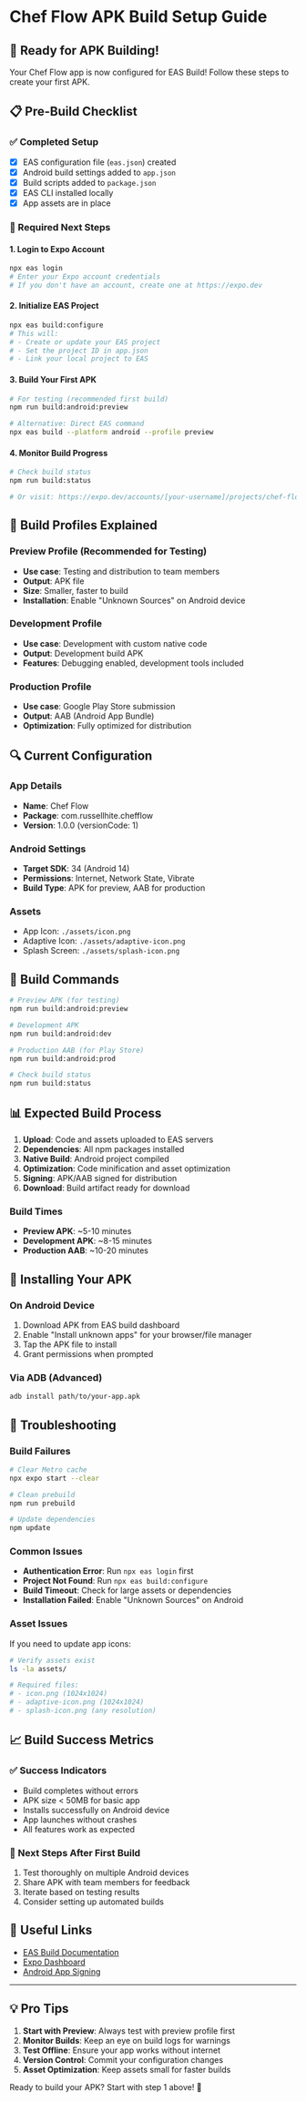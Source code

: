# Chef Flow APK Build Setup Guide

## 🎯 Ready for APK Building!

Your Chef Flow app is now configured for EAS Build! Follow these steps to create your first APK.

## 📋 Pre-Build Checklist

### ✅ Completed Setup
- [x] EAS configuration file (`eas.json`) created
- [x] Android build settings added to `app.json`
- [x] Build scripts added to `package.json`
- [x] EAS CLI installed locally
- [x] App assets are in place

### 🔧 Required Next Steps

#### 1. Login to Expo Account
```bash
npx eas login
# Enter your Expo account credentials
# If you don't have an account, create one at https://expo.dev
```

#### 2. Initialize EAS Project
```bash
npx eas build:configure
# This will:
# - Create or update your EAS project
# - Set the project ID in app.json
# - Link your local project to EAS
```

#### 3. Build Your First APK
```bash
# For testing (recommended first build)
npm run build:android:preview

# Alternative: Direct EAS command
npx eas build --platform android --profile preview
```

#### 4. Monitor Build Progress
```bash
# Check build status
npm run build:status

# Or visit: https://expo.dev/accounts/[your-username]/projects/chef-flow/builds
```

## 📱 Build Profiles Explained

### Preview Profile (Recommended for Testing)
- **Use case**: Testing and distribution to team members
- **Output**: APK file
- **Size**: Smaller, faster to build
- **Installation**: Enable "Unknown Sources" on Android device

### Development Profile
- **Use case**: Development with custom native code
- **Output**: Development build APK
- **Features**: Debugging enabled, development tools included

### Production Profile
- **Use case**: Google Play Store submission
- **Output**: AAB (Android App Bundle)
- **Optimization**: Fully optimized for distribution

## 🔍 Current Configuration

### App Details
- **Name**: Chef Flow
- **Package**: com.russellhite.chefflow
- **Version**: 1.0.0 (versionCode: 1)

### Android Settings
- **Target SDK**: 34 (Android 14)
- **Permissions**: Internet, Network State, Vibrate
- **Build Type**: APK for preview, AAB for production

### Assets
- App Icon: `./assets/icon.png`
- Adaptive Icon: `./assets/adaptive-icon.png`
- Splash Screen: `./assets/splash-icon.png`

## 🚀 Build Commands

```bash
# Preview APK (for testing)
npm run build:android:preview

# Development APK
npm run build:android:dev

# Production AAB (for Play Store)
npm run build:android:prod

# Check build status
npm run build:status
```

## 📊 Expected Build Process

1. **Upload**: Code and assets uploaded to EAS servers
2. **Dependencies**: All npm packages installed
3. **Native Build**: Android project compiled
4. **Optimization**: Code minification and asset optimization
5. **Signing**: APK/AAB signed for distribution
6. **Download**: Build artifact ready for download

### Build Times
- **Preview APK**: ~5-10 minutes
- **Development APK**: ~8-15 minutes
- **Production AAB**: ~10-20 minutes

## 📱 Installing Your APK

### On Android Device
1. Download APK from EAS build dashboard
2. Enable "Install unknown apps" for your browser/file manager
3. Tap the APK file to install
4. Grant permissions when prompted

### Via ADB (Advanced)
```bash
adb install path/to/your-app.apk
```

## 🔧 Troubleshooting

### Build Failures
```bash
# Clear Metro cache
npx expo start --clear

# Clean prebuild
npm run prebuild

# Update dependencies
npm update
```

### Common Issues
- **Authentication Error**: Run `npx eas login` first
- **Project Not Found**: Run `npx eas build:configure`
- **Build Timeout**: Check for large assets or dependencies
- **Installation Failed**: Enable "Unknown Sources" on Android

### Asset Issues
If you need to update app icons:
```bash
# Verify assets exist
ls -la assets/

# Required files:
# - icon.png (1024x1024)
# - adaptive-icon.png (1024x1024)
# - splash-icon.png (any resolution)
```

## 📈 Build Success Metrics

### ✅ Success Indicators
- Build completes without errors
- APK size < 50MB for basic app
- Installs successfully on Android device
- App launches without crashes
- All features work as expected

### 🎯 Next Steps After First Build
1. Test thoroughly on multiple Android devices
2. Share APK with team members for feedback
3. Iterate based on testing results
4. Consider setting up automated builds

## 🔗 Useful Links

- [EAS Build Documentation](https://docs.expo.dev/build/introduction/)
- [Expo Dashboard](https://expo.dev/)
- [Android App Signing](https://docs.expo.dev/app-signing/android-credentials/)

---

## 💡 Pro Tips

1. **Start with Preview**: Always test with preview profile first
2. **Monitor Builds**: Keep an eye on build logs for warnings
3. **Test Offline**: Ensure your app works without internet
4. **Version Control**: Commit your configuration changes
5. **Asset Optimization**: Keep assets small for faster builds

Ready to build your APK? Start with step 1 above! 🚀